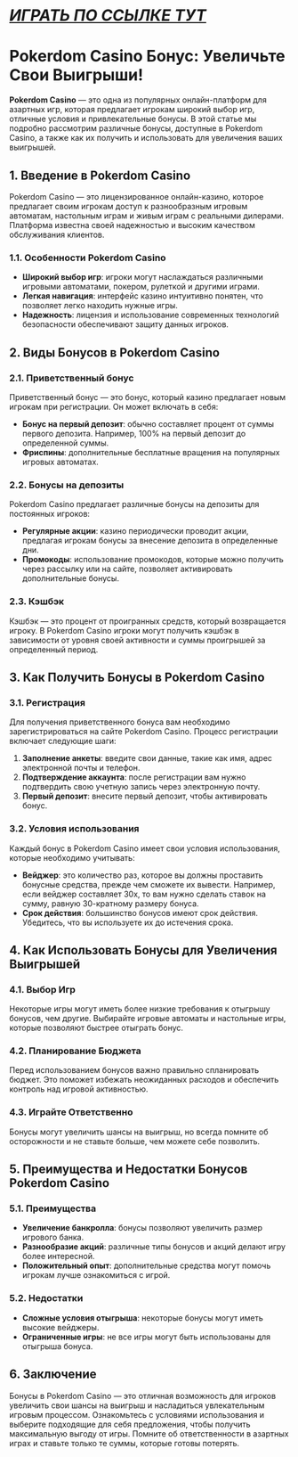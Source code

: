 # [***<u>ИГРАТЬ ПО ССЫЛКЕ ТУТ</u>***](https://brandplay.link/FwVc4f)

# Pokerdom Casino Бонус: Увеличьте Свои Выигрыши!

**Pokerdom Casino** — это одна из популярных онлайн-платформ для азартных игр, которая предлагает игрокам широкий выбор игр, отличные условия и привлекательные бонусы. В этой статье мы подробно рассмотрим различные бонусы, доступные в Pokerdom Casino, а также как их получить и использовать для увеличения ваших выигрышей.

## 1. Введение в Pokerdom Casino

Pokerdom Casino — это лицензированное онлайн-казино, которое предлагает своим игрокам доступ к разнообразным игровым автоматам, настольным играм и живым играм с реальными дилерами. Платформа известна своей надежностью и высоким качеством обслуживания клиентов.

### 1.1. Особенности Pokerdom Casino

* **Широкий выбор игр**: игроки могут наслаждаться различными игровыми автоматами, покером, рулеткой и другими играми.
* **Легкая навигация**: интерфейс казино интуитивно понятен, что позволяет легко находить нужные игры.
* **Надежность**: лицензия и использование современных технологий безопасности обеспечивают защиту данных игроков.

## 2. Виды Бонусов в Pokerdom Casino

### 2.1. Приветственный бонус

Приветственный бонус — это бонус, который казино предлагает новым игрокам при регистрации. Он может включать в себя:

* **Бонус на первый депозит**: обычно составляет процент от суммы первого депозита. Например, 100% на первый депозит до определенной суммы.
* **Фриспины**: дополнительные бесплатные вращения на популярных игровых автоматах.

### 2.2. Бонусы на депозиты

Pokerdom Casino предлагает различные бонусы на депозиты для постоянных игроков:

* **Регулярные акции**: казино периодически проводит акции, предлагая игрокам бонусы за внесение депозита в определенные дни.
* **Промокоды**: использование промокодов, которые можно получить через рассылку или на сайте, позволяет активировать дополнительные бонусы.

### 2.3. Кэшбэк

Кэшбэк — это процент от проигранных средств, который возвращается игроку. В Pokerdom Casino игроки могут получить кэшбэк в зависимости от уровня своей активности и суммы проигрышей за определенный период.

## 3. Как Получить Бонусы в Pokerdom Casino

### 3.1. Регистрация

Для получения приветственного бонуса вам необходимо зарегистрироваться на сайте Pokerdom Casino. Процесс регистрации включает следующие шаги:

1. **Заполнение анкеты**: введите свои данные, такие как имя, адрес электронной почты и телефон.
2. **Подтверждение аккаунта**: после регистрации вам нужно подтвердить свою учетную запись через электронную почту.
3. **Первый депозит**: внесите первый депозит, чтобы активировать бонус.

### 3.2. Условия использования

Каждый бонус в Pokerdom Casino имеет свои условия использования, которые необходимо учитывать:

* **Вейджер**: это количество раз, которое вы должны проставить бонусные средства, прежде чем сможете их вывести. Например, если вейджер составляет 30x, то вам нужно сделать ставок на сумму, равную 30-кратному размеру бонуса.
* **Срок действия**: большинство бонусов имеют срок действия. Убедитесь, что вы используете их до истечения срока.

## 4. Как Использовать Бонусы для Увеличения Выигрышей

### 4.1. Выбор Игр

Некоторые игры могут иметь более низкие требования к отыгрышу бонусов, чем другие. Выбирайте игровые автоматы и настольные игры, которые позволяют быстрее отыграть бонус.

### 4.2. Планирование Бюджета

Перед использованием бонусов важно правильно спланировать бюджет. Это поможет избежать неожиданных расходов и обеспечить контроль над игровой активностью.

### 4.3. Играйте Ответственно

Бонусы могут увеличить шансы на выигрыш, но всегда помните об осторожности и не ставьте больше, чем можете себе позволить.

## 5. Преимущества и Недостатки Бонусов Pokerdom Casino

### 5.1. Преимущества

* **Увеличение банкролла**: бонусы позволяют увеличить размер игрового банка.
* **Разнообразие акций**: различные типы бонусов и акций делают игру более интересной.
* **Положительный опыт**: дополнительные средства могут помочь игрокам лучше ознакомиться с игрой.

### 5.2. Недостатки

* **Сложные условия отыгрыша**: некоторые бонусы могут иметь высокие вейджеры.
* **Ограниченные игры**: не все игры могут быть использованы для отыгрыша бонуса.

## 6. Заключение

Бонусы в Pokerdom Casino — это отличная возможность для игроков увеличить свои шансы на выигрыш и насладиться увлекательным игровым процессом. Ознакомьтесь с условиями использования и выберите подходящие для себя предложения, чтобы получить максимальную выгоду от игры. Помните об ответственности в азартных играх и ставьте только те суммы, которые готовы потерять.
